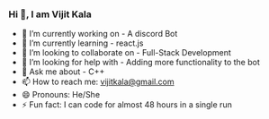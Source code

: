 ### Hi 👋, I am Vijit Kala

- 🔭 I’m currently working on - A discord Bot
- 🌱 I’m currently learning - react.js
- 👯 I’m looking to collaborate on - Full-Stack Development
- 🤔 I’m looking for help with - Adding more functionality to the bot
- 💬 Ask me about - C++ 
- 📫 How to reach me: <vijitkala@gmail.com>
- 😄 Pronouns: He/She
- ⚡ Fun fact: I can code for almost 48 hours in a single run

